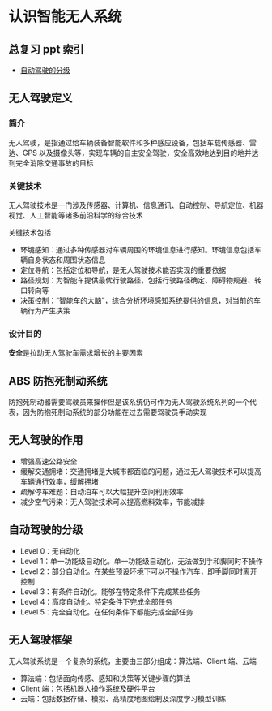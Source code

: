 # 认识智能无人系统

## 总复习 ppt 索引

- [自动驾驶的分级](#自动驾驶的分级)

## 无人驾驶定义

### 简介

无人驾驶，是指通过给车辆装备智能软件和多种感应设备，包括车载传感器、雷达、GPS 以及摄像头等，实现车辆的自主安全驾驶，安全高效地达到目的地并达到完全消除交通事故的目标

### 关键技术

无人驾驶技术是一门涉及传感器、计算机、信息通讯、自动控制、导航定位、机器视觉、人工智能等诸多前沿科学的综合技术

关键技术包括
- 环境感知：通过多种传感器对车辆周围的环境信息进行感知。环境信息包括车辆自身状态和周围状态信息
- 定位导航：包括定位和导航，是无人驾驶技术能否实现的重要依据
- 路径规划：为智能车提供最优行驶路径，包括行驶路径确定、障碍物规避、转口转向等
- 决策控制：“智能车的大脑”，综合分析环境感知系统提供的信息，对当前的车辆行为产生决策

### 设计目的

**安全**是拉动无人驾驶车需求增长的主要因素

## ABS 防抱死制动系统

防抱死制动器需要驾驶员来操作但是该系统仍可作为无人驾驶系统系列的一个代表，因为防抱死制动系统的部分功能在过去需要驾驶员手动实现

## 无人驾驶的作用

- 增强高速公路安全
- 缓解交通拥堵：交通拥堵是大城市都面临的问题，通过无人驾驶技术可以提高车辆通行效率，缓解拥堵
- 疏解停车难题：自动泊车可以大幅提升空间利用效率
- 减少空气污染：无人驾驶技术可以提高燃料效率，节能减排

## 自动驾驶的分级

- Level 0：无自动化
- Level 1：单一功能级自动化。单一功能级自动化，无法做到手和脚同时不操作
- Level 2：部分自动化。在某些预设环境下可以不操作汽车，即手脚同时离开控制
- Level 3：有条件自动化。能够在特定条件下完成某些任务
- Level 4：高度自动化。特定条件下完成全部任务
- Level 5：完全自动化。在任何条件下都能完成全部任务

## 无人驾驶框架

无人驾驶系统是一个复杂的系统，主要由三部分组成：算法端、Client 端、云端

- 算法端：包括面向传感、感知和决策等关键步骤的算法
- Client 端：包括机器人操作系统及硬件平台
- 云端：包括数据存储、模拟、高精度地图绘制及深度学习模型训练

